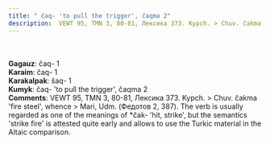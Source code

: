 ```yaml
---
title: " čaq- 'to pull the trigger', čaqma 2"
description:  VEWT 95, TMN 3, 80-81, Лексика 373. Kypch. > Chuv. čakma 'fire steel', whence > Mari, Udm. (Федотов 2, 387). The verb is usually regarded as one of the meanings of *čak- 'hit, strike', but the semantics 'strike fire' is attested quite early and allows to use the Turkic material in the Altaic comparison.
---
```

<strong></strong><br><br>
<strong>Gagauz</strong>:  čaq- 1<br>
<strong>Karaim</strong>:  čaq- 1<br>
<strong>Karakalpak</strong>:  šaq- 1<br>
<strong>Kumyk</strong>:  čaq- 'to pull the trigger', čaqma 2<br>
<strong>Comments</strong>:  VEWT 95, TMN 3, 80-81, Лексика 373. Kypch. > Chuv. čakma 'fire steel', whence > Mari, Udm. (Федотов 2, 387). The verb is usually regarded as one of the meanings of *čak- 'hit, strike', but the semantics 'strike fire' is attested quite early and allows to use the Turkic material in the Altaic comparison.<br>


